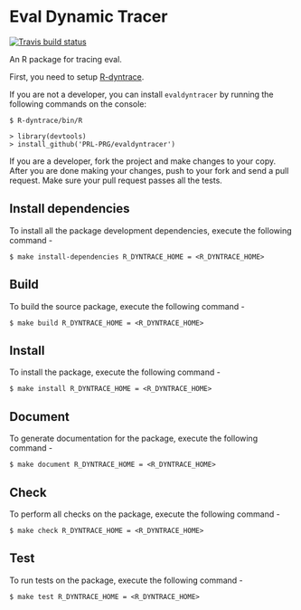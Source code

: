 # Eval Dynamic Tracer
[![Travis build status](https://travis-ci.org/PRL-PRG/evaldyntracer.svg?branch=master)](https://travis-ci.org/PRL-PRG/evaldyntracer)
 
 An R package for tracing eval.
 
First, you need to setup [R-dyntrace](https://github.com/PRL-PRG/R-dyntrace).

If you are not a developer, you can install `evaldyntracer` by running the 
following commands on the console:
```
$ R-dyntrace/bin/R

> library(devtools)
> install_github('PRL-PRG/evaldyntracer')
```

If you are a developer, fork the project and make changes to your copy. 
After you are done making your changes, push to your fork and send a pull request. 
Make sure your pull request passes all the tests.


## Install dependencies
To install all the package development dependencies, execute the following command -
```
$ make install-dependencies R_DYNTRACE_HOME = <R_DYNTRACE_HOME>
```

## Build
To build the source package, execute the following command -
```
$ make build R_DYNTRACE_HOME = <R_DYNTRACE_HOME>
```

## Install
To install the package, execute the following command -
```
$ make install R_DYNTRACE_HOME = <R_DYNTRACE_HOME>
```

## Document
To generate documentation for the package, execute the following command -
```
$ make document R_DYNTRACE_HOME = <R_DYNTRACE_HOME>
```

## Check
To perform all checks on the package, execute the following command -
```
$ make check R_DYNTRACE_HOME = <R_DYNTRACE_HOME>
```

## Test
To run tests on the package, execute the following command -
```
$ make test R_DYNTRACE_HOME = <R_DYNTRACE_HOME>
```
